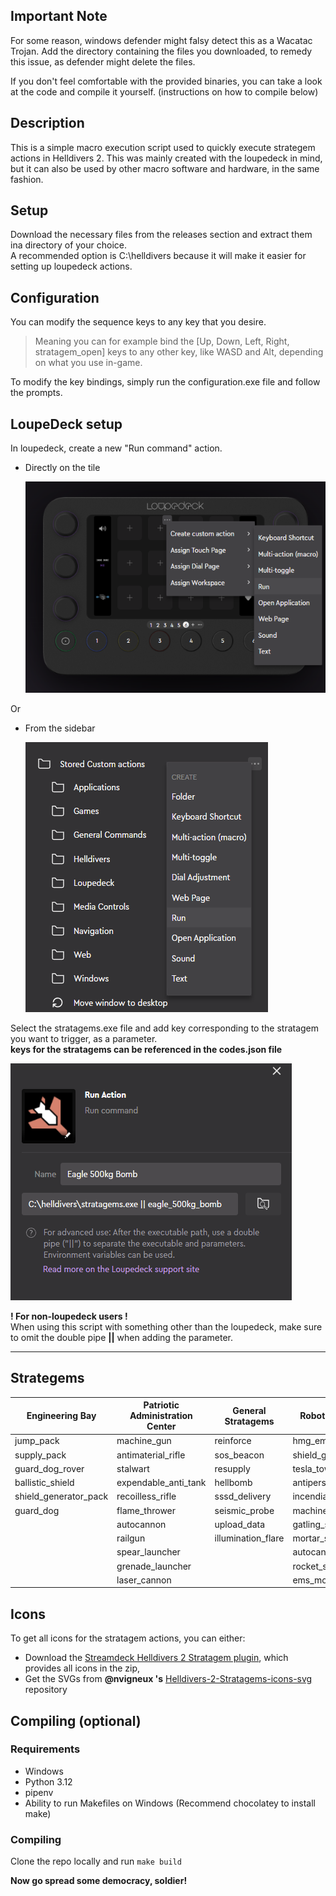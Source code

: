 ## Important Note

For some reason, windows defender might falsy detect this as a Wacatac Trojan.
Add the directory containing the files you downloaded, to remedy this issue, as defender might delete the files.

If you don't feel comfortable with the provided binaries, you can take a look at the code and compile it yourself. (instructions on how to compile below)

## Description

This is a simple macro execution script used to quickly execute strategem actions in Helldivers 2.
This was mainly created with the loupedeck in mind, but it can also be used by other macro software and hardware, in the same fashion.

## Setup

Download the necessary files from the releases section and extract them ina directory of your choice.<br>
A recommended option is C:\helldivers because it will make it easier for setting up loupedeck actions.

## Configuration

You can modify the sequence keys to any key that you desire.
> Meaning you can for example bind the [Up, Down, Left, Right, stratagem_open] keys to any other key, like WASD and Alt, depending on what you use in-game.

To modify the key bindings, simply run the  configuration.exe file and follow the prompts.

## LoupeDeck setup

In loupedeck, create a new "Run command" action.

- Directly on the tile

  ![loupedeck_create_action_from_tile](./readme_media/loupedeck_create_action_from_tile.png)

Or

- From the sidebar

  ![loupedeck_create_action_from_sidebar](./readme_media/loupedeck_create_action_from_sidebar.png)


Select the stratagems.exe file and add key corresponding to the stratagem you want to trigger, as a parameter.<br>
**keys for the stratagems can be referenced in the codes.json file**

![run_action_dialog](./readme_media/run_action_dialog.png)

**! For non-loupedeck users !**<br>
When using this script with something other than the loupedeck, make sure to omit the double pipe **||** when adding the parameter.

---
## Strategems
| Engineering Bay          | Patriotic Administration Center| General Stratagems    | Robotics Workshop             | Orbital Cannons           | Hanger                   | Suits    |
|--------------------------|----------------------|-----------------------|-------------------------|---------------------------|--------------------------|--------------------------|
| jump_pack                | machine_gun          | reinforce             | hmg_emplacement         | orbital_gatling_barrage   | eagle_strafing_run       | patriot_exosuit          |
| supply_pack              | antimaterial_rifle   | sos_beacon            | shield_generator        | orbital_airburst_strike   | eagle_airstrike          |                          |
| guard_dog_rover          | stalwart             | resupply              | tesla_tower             | orbital_120mm_barrage     | eagle_cluster_bomb       |                          |
| ballistic_shield         | expendable_anti_tank | hellbomb              | antipersonnel_minefield | orbital_380mm_barrage     | eagle_napalm_airstrike   |                          |
| shield_generator_pack    | recoilless_rifle     | sssd_delivery         | incendiary_mines        | orbital_walking_barrage   | eagle_smoke_strike       |                          |
| guard_dog                | flame_thrower        | seismic_probe         | machine_gun_sentry      | orbital_laser             | eagle_110mm_rocket_pods  |                          |
|                          | autocannon           | upload_data           | gatling_sentry          | orbital_railcannon_strike | eagle_500kg_bomb         |                          |
|                          | railgun              | illumination_flare    | mortar_sentry           | orbital_precision_strike  | eagle_rearm              |                          |
|                          | spear_launcher       |                       | autocannon_sentry       | orbital_gas_strike        |                          |                          |
|                          | grenade_launcher     |                       | rocket_sentry           | orbital_ems_strike        |                          |                          |
|                          | laser_cannon         |                       | ems_mortar_sentry       | orbital_smoke_strike      |                          |                          |


## Icons

To get all icons for the stratagem actions, you can either:
- Download the [Streamdeck Helldivers 2 Stratagem plugin](https://marketplace.elgato.com/product/helldivers-2-stratagem-0c648333-25a0-403f-9894-22c5f6b1ff89), which provides all icons in the zip,
- Get the SVGs from **@nvigneux 's** [Helldivers-2-Stratagems-icons-svg](https://github.com/nvigneux/Helldivers-2-Stratagems-icons-svg?tab=readme-ov-file) repository

## Compiling (optional)

### Requirements
- Windows
- Python 3.12
- pipenv
- Ability to run Makefiles on Windows (Recommend chocolatey to install make)

### Compiling
Clone the repo locally and run ```make build```

**Now go spread some democracy, soldier!**
